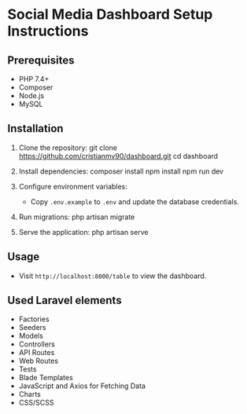 # Social Media Dashboard Setup Instructions

## Prerequisites
- PHP 7.4+
- Composer
- Node.js
- MySQL

## Installation
1. Clone the repository:
   git clone https://github.com/cristianmv90/dashboard.git
   cd dashboard

2. Install dependencies:
   composer install
   npm install
   npm run dev

3. Configure environment variables:
   - Copy `.env.example` to `.env` and update the database credentials.

4. Run migrations:
   php artisan migrate

5. Serve the application:
   php artisan serve

## Usage
- Visit `http://localhost:8000/table` to view the dashboard.

## Used Laravel elements

- Factories
- Seeders
- Models
- Controllers
- API Routes
- Web Routes
- Tests
- Blade Templates
- JavaScript and Axios for Fetching Data
- Charts
- CSS/SCSS